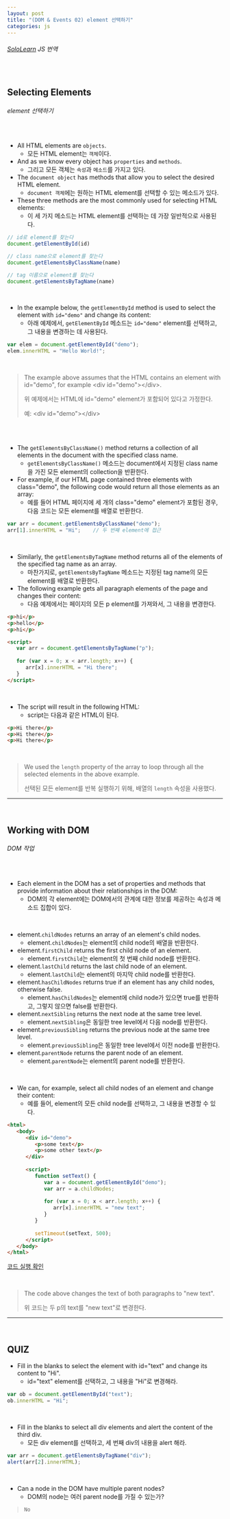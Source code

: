 ```yaml
---
layout: post
title: "(DOM & Events 02) element 선택하기"
categories: js
---
```


###### [SoloLearn](https://www.sololearn.com/) JS 번역

<br>

## Selecting Elements

###### element 선택하기

<br>

- All HTML elements are `objects`.
  - 모든 HTML element는 `객체`이다.
- And as we know every object has `properties` and `methods`.
  - 그리고 모든 객체는 `속성`과 `메소드`를 가지고 있다.
- The `document object` has methods that allow you to select the desired HTML element.
  - `document 객체`에는 원하는 HTML element를 선택할 수 있는 메소드가 있다.
- These three methods are the most commonly used for selecting HTML elements:
  - 이 세 가지 메소드는 HTML element를 선택하는 데 가장 일반적으로 사용된다.

```js
// id로 element를 찾는다
document.getElementById(id)

// class name으로 element를 찾는다
document.getElementsByClassName(name)

// tag 이름으로 element를 찾는다
document.getElementsByTagName(name)
```

<br>

- In the example below, the `getElementById` method is used to select the element with `id="demo"` and change its content:
  - 아래 예제에서, `getElementById` 메소드는 `id="demo"` element를 선택하고, 그 내용을 변경하는 데 사용된다.

```js
var elem = document.getElementById("demo");
elem.innerHTML = "Hello World!";
```

<br>

> The example above assumes that the HTML contains an element with id="demo", for example \<div id="demo">\</div>.
>
> 위 예제에서는 HTML에 id="demo" element가 포함되어 있다고 가정한다.
>
> 예: \<div id="demo">\</div>

<br>

<br>

- The `getElementsByClassName()` method returns a collection of all elements in the document with the specified class name.
  - `getElementsByClassName()` 메소드는 document에서 지정된 class name을 가진 모든 element의 collection을 반환한다.
- For example, if our HTML page contained three elements with class="demo", the following code would return all those elements as an array:
  - 예를 들어 HTML 페이지에 세 개의 class="demo" element가 포함된 경우, 다음 코드는 모든 element를 배열로 반환한다.

```js
var arr = document.getElementsByClassName("demo");
arr[1].innerHTML = "Hi";	// 두 번째 element에 접근
```

<br>

- Similarly, the `getElementsByTagName` method returns all of the elements of the specified tag name as an array.
  - 마찬가지로, `getElementsByTagName` 메소드는 지정된 tag name의 모든 element를 배열로 반환한다.
- The following example gets all paragraph elements of the page and changes their content:
  - 다음 예제에서는 페이지의 모든 p element를 가져와서, 그 내용을 변경한다.

```html
<p>hi</p>
<p>hello</p>
<p>hi</p>

<script>
   var arr = document.getElementsByTagName("p");
   
   for (var x = 0; x < arr.length; x++) {
      arr[x].innerHTML = "Hi there";
   }
</script>
```

<br>

- The script will result in the following HTML:
  - script는 다음과 같은 HTML이 된다.

```html
<p>Hi there</p>
<p>Hi there</p>
<p>Hi there</p>
```

<br>

> We used the `length` property of the array to loop through all the selected elements in the above example.
>
> 선택된 모든 element를 반복 실행하기 위해, 배열의 `length` 속성을 사용했다.

------

<br>

## Working with DOM

###### DOM 작업

<br>

- Each element in the DOM has a set of properties and methods that provide information about their relationships in the DOM:
  - DOM의 각 element에는 DOM에서의 관계에 대한 정보를 제공하는 속성과 메소드 집합이 있다.

<br>

- element.`childNodes` returns an array of an element's child nodes.
  - element.`childNodes`는 element의 child node의 배열을 반환한다.
- element.`firstChild` returns the first child node of an element.
  - element.`firstChild`는 element의 첫 번째 child node를 반환한다.
- element.`lastChild` returns the last child node of an element.
  - element.`lastChild`는 element의 마지막 child node를 반환한다.
- element.`hasChildNodes` returns true if an element has any child nodes, otherwise false.
  - element.`hasChildNodes`는 element에 child node가 있으면 true를 반환하고, 그렇지 않으면 false를 반환한다.
- element.`nextSibling` returns the next node at the same tree level.
  - element.`nextSibling`은 동일한 tree level에서 다음 node를 반환한다.
- element.`previousSibling` returns the previous node at the same tree level.
  - element.`previousSibling`은 동일한 tree level에서 이전 node를 반환한다.
- element.`parentNode` returns the parent node of an element.
  - element.`parentNode`는 element의 parent node를 반환한다.

<br>

- We can, for example, select all child nodes of an element and change their content:
  - 예를 들어, element의 모든 child node를 선택하고, 그 내용을 변경할 수 있다.

```html
<html>
   <body>
      <div id="demo">
         <p>some text</p>
         <p>some other text</p>
      </div>
      
      <script>
         function setText() {
            var a = document.getElementById("demo");
            var arr = a.childNodes;
            
            for (var x = 0; x < arr.length; x++) {
               arr[x].innerHTML = "new text";
            }
         }
         
         setTimeout(setText, 500);
      </script>
   </body>
</html>
```

[코드 실행 확인](https://code.sololearn.com/951/#js)

<br>

> The code above changes the text of both paragraphs to "new text".
>
> 위 코드는 두 p의 text를 "new text"로 변경한다.

------

<br>

## QUIZ

- Fill in the blanks to select the element with id="text" and change its content to "Hi".
  - id="text" element를 선택하고, 그 내용을 "Hi"로 변경해라.

```js
var ob = document.getElementById("text");
ob.innerHTML = "Hi";
```

<br>

- Fill in the blanks to select all div elements and alert the content of the third div.
  - 모든 div element를 선택하고, 세 번째 div의 내용을 alert 해라.

```js
var arr = document.getElementsByTagName("div");
alert(arr[2].innerHTML);
```

<br>

- Can a node in the DOM have multiple parent nodes?
  - DOM의 node는 여러 parent node를 가질 수 있는가?

> `No`

<br>